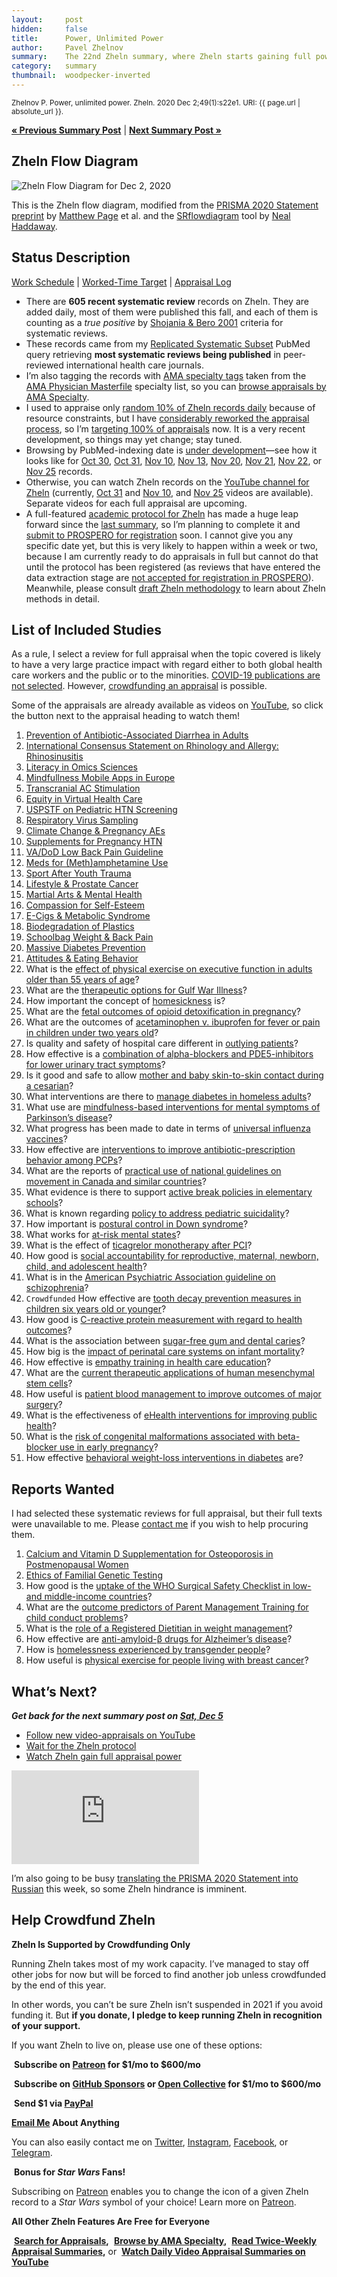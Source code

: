 ```yaml
---
layout:     post
hidden:     false
title:      Power, Unlimited Power
author:     Pavel Zhelnov
summary:    The 22nd Zheln summary, where Zheln starts gaining full power.
category:   summary
thumbnail:  woodpecker-inverted
---
```


<small>Zhelnov P. Power, unlimited power. Zheln. 2020 Dec 2;49(1):s22e1. URI: {{ page.url | absolute_url }}.</small>

**[« Previous Summary Post](https://zheln.com/summary/2020/11/28/2/)** | **[Next Summary Post »](https://zheln.com/summary/2020/12/05/2/)**

## Zheln Flow Diagram

![Zheln Flow Diagram for Dec 2, 2020](/flow-diagram/2020-12-02-1.png)

This is the Zheln flow diagram, modified from the [PRISMA 2020 Statement preprint](https://doi.org/10.31222/osf.io/v7gm2) by [Matthew Page](https://twitter.com/mjpages) et al. and the [SRflowdiagram](https://github.com/nealhaddaway/SRflowdiagram) tool by [Neal Haddaway](https://twitter.com/nealhaddaway).

## Status Description

[Work Schedule](https://github.com/p1m-ortho/qs-global-ortho-search-queries/blob/fd825102e53b5d9a3222d655a44f5baa5224de4e/zheln/Work_Schedule.md) | [Worked-Time Target](https://github.com/p1m-ortho/qs-global-ortho-search-queries/blob/fd825102e53b5d9a3222d655a44f5baa5224de4e/zheln/Worked_Time_Log.md) | [Appraisal Log](https://github.com/p1m-ortho/qs-global-ortho-search-queries/blob/fd825102e53b5d9a3222d655a44f5baa5224de4e/zheln/Appraisal_Log.md)

* There are **605 recent systematic review** records on Zheln. They are added daily, most of them were published this fall, and each of them is counting as a _true positive_ by [Shojania & Bero 2001](https://www.researchgate.net/publication/11820967_Taking_Advantage_of_the_Explosion_of_Systematic_Reviews_An_Efficient_MEDLINE_Search_Strategy) criteria for systematic reviews.
* These records came from my [Replicated Systematic Subset](https://github.com/p1m-ortho/qs-global-ortho-search-queries/blob/fd825102e53b5d9a3222d655a44f5baa5224de4e/README.md#pubmed-search) PubMed query retrieving **most systematic reviews being published** in peer-reviewed international health care journals.
* I’m also tagging the records with [AMA specialty tags](https://github.com/p1m-ortho/qs-global-ortho-search-queries/blob/1c90dfbbbbb9f85603f2686d1132039922dad874/zheln/zheln_ama_specialty_tags.csv) taken from the [AMA Physician Masterfile](https://www.ama-assn.org/practice-management/masterfile/ama-physician-masterfile) specialty list, so you can [browse appraisals by AMA Specialty](/browse/).
* I used to appraise only [random 10% of Zheln records daily](https://zheln.com/summary/2020/10/17/2/#there-has-been-an-awakening) because of resource constraints, but I have [considerably reworked the appraisal process](https://github.com/p1m-ortho/qs-global-ortho-search-queries/commit/1e697d9dafaf79db8be72cf1598415a8565ae511), so I’m [targeting 100% of appraisals](https://github.com/p1m-ortho/qs-global-ortho-search-queries/blob/fd825102e53b5d9a3222d655a44f5baa5224de4e/zheln/Work_Schedule.md) now. It is a very recent development, so things may yet change; stay tuned.
* Browsing by PubMed-indexing date is [under development](https://github.com/drzhelnov/zheln.github.io/issues/101)—see how it looks like for [Oct 30](https://zheln.com/2020/10/30/), [Oct 31](https://zheln.com/2020/10/31/), [Nov 10](https://zheln.com/2020/11/10/), [Nov 13](https://zheln.com/2020/11/10/), [Nov 20](https://zheln.com/2020/11/20/), [Nov 21](https://zheln.com/2020/11/21/), [Nov 22](https://zheln.com/2020/11/22/), or [Nov 25](https://zheln.com/2020/11/25/) records.
* Otherwise, you can watch Zheln records on the [YouTube channel for Zheln](https://www.youtube.com/channel/UCMNQzA3-71TyD-fVbXnxfKQ) (currently, [Oct 31](https://www.youtube.com/watch?v=lzGZIvpz-P4) and [Nov 10](https://www.youtube.com/watch?v=OooxD0poFvM), and [Nov 25](https://www.youtube.com/watch?v=22ePQA5-peE) videos are available). Separate videos for each full appraisal are upcoming.
* A full-featured [academic protocol for Zheln](https://github.com/drzhelnov/zheln.github.io/issues/21) has made a huge leap forward since the [last summary](https://zheln.com/summary/2020/11/28/2/), so I’m planning to complete it and [submit to PROSPERO for registration](https://github.com/drzhelnov/zheln.github.io/milestone/16) soon. I cannot give you any specific date yet, but this is very likely to happen within a week or two, because I am currently ready to do appraisals in full but cannot do that until the protocol has been registered (as reviews that have entered the data extraction stage are [not accepted for registration in PROSPERO](https://www.crd.york.ac.uk/prospero/#guidancenotes)). Meanwhile, please consult [draft Zheln methodology](https://github.com/p1m-ortho/qs-global-ortho-search-queries/tree/global-sr-query) to learn about Zheln methods in detail.

## List of Included Studies

As a rule, I select a review for full appraisal when the topic covered is likely to have a very large practice impact with regard either to both global health care workers and the public or to the minorities. [COVID-19 publications are not selected](https://github.com/p1m-ortho/qs-global-ortho-search-queries/commit/b86bda0b75e1103991c3d57d22c03a9d49807905). However, [crowdfunding an appraisal](#help-crowdfund-zheln) is possible.

Some of the appraisals are already available as videos on [YouTube](https://www.youtube.com/channel/UCMNQzA3-71TyD-fVbXnxfKQ), so click the <i class="fab fa-youtube"></i> button next to the appraisal heading to watch them!

1. [Prevention of Antibiotic-Associated Diarrhea in Adults](https://zheln.com/record/2020/11/25/139/) <a href="https://www.youtube.com/watch?v=22ePQA5-peE&t=1610s"><i class="fab fa-youtube"></i></a>
2. [International Consensus Statement on Rhinology and Allergy: Rhinosinusitis](https://zheln.com/record/2020/11/25/67/) <a href="https://www.youtube.com/watch?v=22ePQA5-peE&t=8375s"><i class="fab fa-youtube"></i></a>
3. [Literacy in Omics Sciences](https://zheln.com/record/2020/11/16/170/)
4. [Mindfullness Mobile Apps in Europe](https://zheln.com/record/2020/11/20/72/)
5. [Transcranial AC Stimulation](https://zheln.com/record/2020/11/20/202/)
6. [Equity in Virtual Health Care](https://zheln.com/record/2020/11/20/207/)
7. [USPSTF on Pediatric HTN Screening](https://zheln.com/record/2020/11/20/349/)
8. [Respiratory Virus Sampling](https://zheln.com/record/2020/11/20/351/)
9. [Climate Change & Pregnancy AEs](https://zheln.com/record/2020/11/20/429/)
10. [Supplements for Pregnancy HTN](https://zheln.com/record/2020/11/20/514/)
11. [VA/DoD Low Back Pain Guideline](https://zheln.com/record/2020/11/20/604/)
12. [Meds for (Meth)amphetamine Use](https://zheln.com/record/2020/11/20/624/)
13. [Sport After Youth Trauma](https://zheln.com/record/2020/11/20/632/)
14. [Lifestyle & Prostate Cancer](https://zheln.com/record/2020/11/20/650/)
15. [Martial Arts & Mental Health](https://zheln.com/record/2020/11/21/100/)
16. [Compassion for Self-Esteem](https://zheln.com/record/2020/11/21/204/)
17. [E-Cigs & Metabolic Syndrome](https://zheln.com/record/2020/11/21/304/)
18. [Biodegradation of Plastics](https://zheln.com/record/2020/11/21/307/)
19. [Schoolbag Weight & Back Pain](https://zheln.com/record/2020/11/21/341/)
20. [Massive Diabetes Prevention](https://zheln.com/record/2020/11/22/148/)
21. [Attitudes & Eating Behavior](https://zheln.com/record/2020/11/22/127/)
22. What is the [effect of physical exercise on executive function in adults older than 55 years of age](https://zheln.com/record/2020/10/31/17/)?
23. What are the [therapeutic options for Gulf War Illness](https://zheln.com/record/2020/10/31/30/)?
24. How important the concept of [homesickness](https://zheln.com/record/2020/10/31/370/) is?
25. What are the [fetal outcomes of opioid detoxification in pregnancy](https://zheln.com/record/2020/10/31/506/)?
26. What are the outcomes of [acetaminophen v. ibuprofen for fever or pain in children under two years old](https://zheln.com/record/2020/10/30/26/)?
27. Is quality and safety of hospital care different in [outlying patients](https://zheln.com/record/2020/10/30/724/)?
28. How effective is a [combination of alpha-blockers and PDE5-inhibitors for lower urinary tract symptoms](https://zheln.com/record/2020/10/30/178/)?
29. Is it good and safe to allow [mother and baby skin-to-skin contact during a cesarian](https://zheln.com/record/2020/10/24/75/)?
30. What interventions are there to [manage diabetes in homeless adults](https://zheln.com/record/2020/10/24/88/)?
31. What use are [mindfulness-based interventions for mental symptoms of Parkinson’s disease](https://zheln.com/record/2020/10/24/99/)?
32. What progress has been made to date in terms of [universal influenza vaccines](https://zheln.com/record/2020/10/24/177/)?
33. How effective are [interventions to improve antibiotic-prescription behavior among PCPs](https://zheln.com/record/2020/10/23/235/)?
34. What are the reports of [practical use of national guidelines on movement in Canada and similar countries](https://zheln.com/record/2020/10/16/357/)?
35. What evidence is there to support [active break policies in elementary schools](https://zheln.com/record/2020/10/16/425/)?
36. What is known regarding [policy to address pediatric suicidality](https://zheln.com/record/2020/10/19/267/)?
37. How important is [postural control in Down syndrome](https://zheln.com/record/2020/10/14/28/)?
38. What works for [at-risk mental states](https://zheln.com/record/2020/10/14/87/)?
39. What is the effect of [ticagrelor monotherapy after PCI](https://zheln.com/record/2020/10/09/15/)?
40. How good is [social accountability for reproductive, maternal, newborn, child, and adolescent health](https://zheln.com/record/2020/10/09/17/)?
41. What is in the [American Psychiatric Association guideline on schizophrenia](https://zheln.com/record/2020/10/09/302/)?
42. `Crowdfunded` How effective are [tooth decay prevention measures in children six years old or younger](https://zheln.com/record/2020/09/27/19/)?
43. How good is [C-reactive protein measurement with regard to health outcomes](https://zheln.com/record/2020/09/27/10/)?
44. What is the association between [sugar-free gum and dental caries](https://zheln.com/record/2020/09/27/21/)?
45. How big is the [impact of perinatal care systems on infant mortality](https://zheln.com/record/2020/09/27/36/)?
46. How effective is [empathy training in health care education](https://zheln.com/record/2020/09/27/37/)?
47. What are the [current therapeutic applications of human mesenchymal stem cells](https://zheln.com/record/2020/09/27/45/)?
48. How useful is [patient blood management to improve outcomes of major surgery](https://zheln.com/record/2020/09/27/46/)?
49. What is the effectiveness of [eHealth interventions for improving public health](https://zheln.com/record/2020/10/02/345/)?
50. What is the [risk of congenital malformations associated with beta-blocker use in early pregnancy](/record/2020/09/27/6/)?
51. How effective [behavioral weight-loss interventions in diabetes](/record/2020/09/02/1/) are?

## Reports Wanted

I had selected these systematic reviews for full appraisal, but their full texts were unavailable to me. Please [contact me](#see-you-around-peer) if you wish to help procuring them.

1. [Calcium and Vitamin D Supplementation for Osteoporosis in Postmenopausal Women](https://zheln.com/record/2020/11/25/45/) <a href="https://www.youtube.com/watch?v=22ePQA5-peE&t=6670s"><i class="fab fa-youtube"></i></a>
2. [Ethics of Familial Genetic Testing](https://zheln.com/record/2020/11/20/213/)
3. How good is the [uptake of the WHO Surgical Safety Checklist in low- and middle-income countries](https://zheln.com/record/2020/10/16/49/)?
4. What are the [outcome predictors of Parent Management Training for child conduct problems](https://zheln.com/record/2020/10/19/44/)?
5. What is the [role of a Registered Dietitian in weight management](https://zheln.com/record/2020/10/19/210/)?
6. How effective are [anti-amyloid-β drugs for Alzheimer’s disease](https://zheln.com/record/2020/10/14/116/)?
7. How is [homelessness experienced by transgender people](https://zheln.com/record/2020/09/27/7/)?
8. How useful is [physical exercise for people living with breast cancer](https://zheln.com/record/2020/09/27/47/)?

## What’s Next?

_**Get back for the next summary post on [Sat, Dec 5](https://github.com/drzhelnov/zheln.github.io/milestone/78)**_

* [Follow new video-appraisals on YouTube](https://www.youtube.com/channel/UCMNQzA3-71TyD-fVbXnxfKQ)
* [Wait for the Zheln protocol](https://github.com/drzhelnov/zheln.github.io/issues/21)
* [Watch Zheln gain full appraisal power](https://github.com/p1m-ortho/qs-global-ortho-search-queries/blob/global-sr-query/zheln/Appraisal_Log.md)

<div class="video-container"><iframe src="https://www.youtube.com/embed/Sg14jNbBb-8" frameborder="0" allow="accelerometer; autoplay; clipboard-write; encrypted-media; gyroscope; picture-in-picture" allowfullscreen></iframe></div>

I’m also going to be busy [translating the PRISMA 2020 Statement into Russian](https://doir.org10.17605/OSF.IO/QDMU6) this week, so some Zheln hindrance is imminent.

## Help Crowdfund Zheln

**Zheln Is Supported by Crowdfunding Only**

Running Zheln takes most of my work capacity. I’ve managed to stay off other jobs for now but will be forced to find another job unless crowdfunded by the end of this year.

In other words, you can’t be sure Zheln isn’t suspended in 2021 if you avoid funding it. But **if you donate, I pledge to keep running Zheln in recognition of your support.**

If you want Zheln to live on, please use one of these options:

<i class="fab fa-patreon"></i>&nbsp;**Subscribe on [Patreon](https://patreon.com/zheln) for $1/mo to $600/mo**

<i class="fab fa-github-alt"></i>&nbsp;**Subscribe on [GitHub Sponsors](https://github.com/sponsors/drzhelnov) or [Open Collective](https://opencollective.com/zheln) for $1/mo to $600/mo**

<i class="fab fa-cc-paypal"></i>&nbsp;**Send $1 via [PayPal](https://paypal.me/pjelnov)**

<i class="fas fa-envelope"></i> **[Email Me](mailto:pavel@zheln.com) About Anything**

You can also easily contact me on [Twitter](https://twitter.com/drzhelnov), [Instagram](https://instagram.com/igzheln), [Facebook](https://facebook.com/drzhelnov), or [Telegram](https://t.me/drzhelnov).

<i class="far fa-grin-alt"></i>&nbsp;**Bonus for _Star Wars_ Fans!**

Subscribing on [Patreon](https://patreon.com/zheln) enables you to change the icon of a given Zheln record to a _Star Wars_ symbol of your choice! Learn more on [Patreon](https://patreon.com/zheln).

**All Other Zheln Features Are Free for Everyone**

<i class="fa fa-search"></i>&nbsp;**[Search for Appraisals](https://zheln.com/search),** <i class="fas fa-user-md"></i>&nbsp;**[Browse by AMA Specialty](https://zheln.com/browse),** <i class="fa fa-home"></i>&nbsp;**[Read Twice-Weekly Appraisal Summaries](https://zheln.com),** or <i class="fab fa-youtube"></i>&nbsp;**[Watch Daily Video Appraisal Summaries on YouTube](https://zheln.com/search)**
